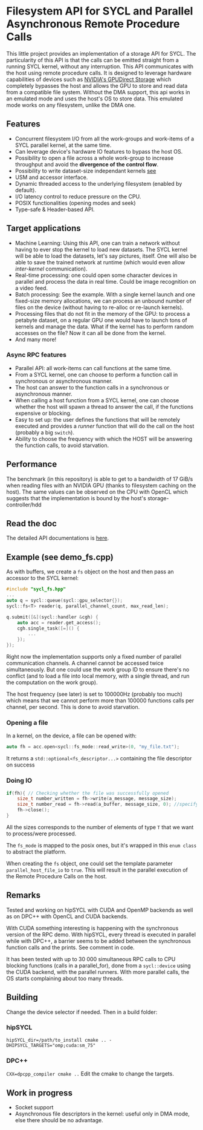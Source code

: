 # Filesystem API for SYCL and Parallel Asynchronous Remote Procedure Calls

This little project provides an implementation of a storage API for SYCL. The particularity of this API is that the calls can be emitted straight from a running SYCL kernel, without any interruption.
This API communicates with the host using remote procedure calls. It is designed to leverage hardware capabilities of devices such as
[NVIDIA's GPUDirect Storage](https://developer.nvidia.com/blog/gpudirect-storage/) which completely bypasses the host and allows the GPU to store and read data from a compatible file system. Without
the DMA support, this api works in an emulated mode and uses the host's OS to store data. This emulated mode works on any filesystem, unlike the DMA one.

## Features

- Concurrent filesystem I/O from all the work-groups and work-items of a SYCL parallel kernel, at the same time.
- Can leverage device's hardware IO features to bypass the host OS.
- Possibility to open a file across a whole work-group to increase throughput and avoid the **divergence of the control flow**.
- Possibility to write dataset-size independant kernels [see](examples/bmp_processing_better.cpp)
- USM and accessor interface.
- Dynamic threaded access to the underlying filesystem (enabled by default).
- I/O latency control to reduce pressure on the CPU.
- POSIX functionalities (opening modes and seek)
- Type-safe & Header-based API.

## Target applications

- Machine Learning: Using this API, one can train a network without having to ever stop the kernel to load new datasets. The SYCL kernel will be able to load the datasets, let's say pictures, itself.
  One will also be able to save the trained network at runtime (which would even allow _inter-kernel_ communication).
- Real-time processing: one could open some character devices in parallel and process the data in real time. Could be image recognition on a video feed.
- Batch processing: See the example. With a single kernel launch and one fixed-size memory allocations, we can process an unbound number of files on the device (without having to re-alloc or re-launch
  kernels).
- Processing files that do not fit in the memory of the GPU: to process a petabyte dataset, on a regular GPU one would have to launch tons of kernels and manage the data. What if the kernel has to
  perform random accesses on the file? Now it can all be done from the kernel.
- And many more!

### Async RPC features

- Parallel API: all work-items can call functions at the same time.
- From a SYCL kernel, one can choose to perform a function call in synchronous or asynchronous manner.
- The host can answer to the function calls in a synchronous or asynchronous manner.
- When calling a host function from a SYCL kernel, one can choose whether the host will spawn a thread to answer the call, if the functions expensive or blocking.
- Easy to set up: the user defines the functions that will be remotely executed and provides a _runner_ function that will do the call on the host (probably a big `switch`).
- Ability to choose the frequency with which the HOST will be answering the function calls, to avoid starvation.

## Performance

The benchmark (in this repository) is able to get to a bandwidth of 17 GiB/s when reading files with an NVIDIA GPU (thanks to filesystem caching on the host). The same values can be observed on the
CPU with OpenCL which suggests that the implementation is bound by the host's storage-controller/hdd

## Read the doc

The detailed API documentations is [here](doc/README.md).

## Example (see demo_fs.cpp)

As with buffers, we create a `fs` object on the host and then pass an accessor to the SYCL kernel:

```c++
#include "sycl_fs.hpp"
...
auto q = sycl::queue(sycl::gpu_selector{});
sycl::fs<T> reader(q, parallel_channel_count, max_read_len);

q.submit([&](sycl::handler &cgh) {
    auto acc = reader.get_access();
    cgh.single_task([=]() {
        ...
    });
});
```

Right now the implementation supports only a fixed number of parallel communication channels. A channel cannot be accessed twice simultaneously. But one could use the work group ID to ensure there's
no conflict (and to load a file into local memory, with a single thread, and run the computation on the work group).

The host frequency (see later) is set to 100000Hz (probably too much) which means that we cannot perform more than 100000 functions calls per channel, per second. This is done to avoid starvation.

### Opening a file

In a kernel, on the device, a file can be opened with:

```c++
auto fh = acc.open<sycl::fs_mode::read_write>(0, "my_file.txt");
```

It returns a `std::optional<fs_descriptor...>` containing the file descriptor on success

### Doing IO

```c++
if(fh){ // Checking whether the file was successfully opened
    size_t number_written = fh->write(a_message, message_size);
    size_t number_read = fh->read(a_buffer, message_size, 0); //specifying the offset
    fh->close();
}
```

All the sizes corresponds to the number of elements of type `T` that we want to process/were processed.

The `fs_mode` is mapped to the posix ones, but it's wrapped in this `enum class` to abstract the platform.

When creating the `fs` object, one could set the template parameter `parallel_host_file_io` to `true`. This will result in the parallel execution of the Remote Procedure Calls on the host.

## Remarks

Tested and working on hipSYCL with CUDA and OpenMP backends as well as on DPC++ with OpenCL and CUDA backends.

With CUDA something interesting is happening with the synchronous version of the RPC demo. With hipSYCL, every thread is executed in parallel while with DPC++, a barrier seems to be added between the
synchronous function calls and the prints. See comment in code.

It has been tested with up to 30 000 simultaneous RPC calls to CPU blocking functions (calls in a parallel_for), done from a `sycl::device` using the CUDA backend, with the parallel runners. With more
parallel calls, the OS starts complaining about too many threads.

## Building

Change the device selector if needed. Then in a build folder:

### hipSYCL

`hipSYCL_dir=/path/to_install cmake .. -DHIPSYCL_TARGETS="omp;cuda:sm_75"`

### DPC++

`CXX=dpcpp_compiler cmake ..`
Edit the cmake to change the targets.

## Work in progress

- Socket support
- Asynchronous file descriptors in the kernel: useful only in DMA mode, else there should be no advantage.
